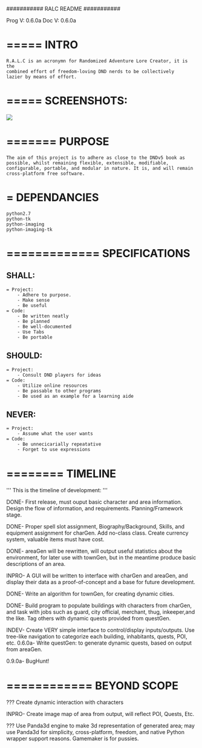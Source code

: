 ###########
RALC README
###########

Prog V: 0.6.0a
Doc  V: 0.6.0a

=====
INTRO
=====
	R.A.L.C is an acronymn for Randomized Adventure Lore Creator, it is the
	combined effort of freedom-loving DND nerds to be collectively
	lazier by means of effort.

=====
SCREENSHOTS:
=====
![](http://s3.postimg.org/7weqiw5pv/Screenshot_from_2015_05_14_12_49_26.png)

=======
PURPOSE
=======
	The aim of this project is to adhere as close to the DNDv5 book as
	possible, whilst remaining flexible, extensible, modifiable,
	configurable, portable, and modular in nature. It is, and will remain
	cross-platform free software.

=
DEPENDANCIES
=
	python2.7
	python-tk
	python-imaging
	python-imaging-tk


=============
SPECIFICATIONS
=============
SHALL:
-----
	= Project:
		- Adhere to purpose.
		- Make sense
		- Be useful
	= Code:
		- Be written neatly
		- Be planned
		- Be well-documented
		- Use Tabs
		- Be portable

SHOULD:
-----
	= Project:
		- Consult DND players for ideas
	= Code:
		- Utilize online resources
		- Be passable to other programs
		- Be used as an example for a learning aide
NEVER:
-----
	= Project:
		- Assume what the user wants
	= Code:
		- Be unnecicarially repeatative
		- Forget to use expressions



========
TIMELINE
========
'''
This is the timeline of development:
'''

DONE- First release, must ouput basic character and area information.
		Design the flow of information, and requirements.
		Planning/Framework stage.

DONE- Proper spell slot assignment, Biography/Background, Skills, and
		equipment assignment for charGen. Add no-class class. Create
		currency system, valuable items must have cost.

DONE- areaGen will be rewritten, will output useful statistics about the
		environment, for later use with townGen, but in the meantime produce
		basic descriptions of an area.

INPRO- A GUI will be written to interface with charGen and areaGen, and
		display their data as a proof-of-concept and a base for future
		development.

DONE- Write an algorithm for townGen, for creating dynamic cities.


DONE- Build program to populate buildings with characters from charGen,
		and task with jobs such as guard, city official, merchant, thug,
		inkeeper,and the like. Tag others with dynamic quests provided
		from questGen.

INDEV- Create VERY simple interface to control/display inputs/outputs.
		Use tree-like navigation to categorize each building, inhabitants,
		quests, POI, etc.
0.6.0a- Write questGen: to generate dynamic quests, based on output from
		areaGen.


0.9.0a- BugHunt!

============
BEYOND SCOPE
============
??? Create dynamic interaction with characters

INPRO- Create image map of area from output, will reflect POI, Quests, Etc.

??? Use Panda3d engine to make 3d representation of generated area; may
	use Panda3d for simplicity, cross-platform, freedom, and native Python
	wrapper support reasons. Gamemaker is for pussies.
